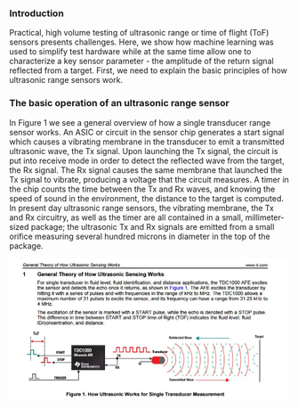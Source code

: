 ### Introduction

Practical, high volume testing of ultrasonic range or time of flight (ToF) sensors presents challenges.  Here, we show how machine learning was used to simplify test hardware while at the same time allow one to characterize a key sensor parameter - the amplitude of the return signal reflected from a target.  First, we need to explain the basic principles of how ultrasonic range sensors work.  

### The basic operation of an ultrasonic range sensor

In Figure 1 we see a general overview of how a single transducer range sensor works.  An ASIC or circuit in the sensor chip generates a start signal which causes a vibrating membrane in the transducer to emit a transmitted ultrasonic wave, the Tx signal.  Upon launching the Tx signal, the circuit is put into receive mode in order to detect the reflected wave from the target, the Rx signal. The Rx signal causes the same membrane that launched the Tx signal to vibrate, producing a voltage that the circuit measures.  A timer in the chip counts the time between the Tx and Rx waves, and knowing the speed of sound in the environment, the distance to the target is computed.  In present day ultrasonic range sensors, the vibrating membrane, the Tx and Rx circuitry, as well as the timer are all contained in a small, millimeter-sized package; the ultrasonic Tx and Rx signals are emitted from a small orifice measuring several hundred microns in diameter in the top of the package. 



![Signals](https://github.com/michaelalex94536/Assorted-ML/blob/main/UltrasonicSensorTesting/images/TI_Tx_Rx.jpg)
